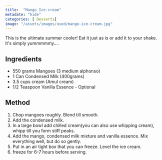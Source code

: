 ```yaml
---
title:  "Mango Ice-cream"
metadate: "hide"
categories: [ Desserts]
image: "/assets/images/used/mango-ice-cream.jpg"
---
```


This is the ultimate summer cooler! Eat it just as is or add it to your shake. It's simply yummmmmy....

## Ingredients

- 550 grams Mangoes (3 medium alphonso)
- 1 Can Condensed Milk (400grams)
- 3.5 cups cream (Amul cream)
- 1/2 Teaspoon Vanilla Essence - Optional


## Method

1. Chop mangoes roughly. Blend till smooth.
2. Add the condensed milk.
3. In a large bowl add chilled cream(you can also use whipping cream), whipp till you form stiff peaks.
4. Add the mango, condensed milk mixture and vanilla essence. Mix everything well, but do so gently.
5. Put in an air tight box that you can freeze. Level the ice cream.
6. freeze for 6-7 hours before serving. 